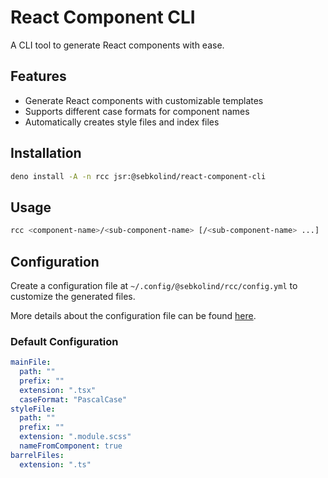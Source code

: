 # React Component CLI

A CLI tool to generate React components with ease.

## Features

- Generate React components with customizable templates
- Supports different case formats for component names
- Automatically creates style files and index files

## Installation

```sh
deno install -A -n rcc jsr:@sebkolind/react-component-cli
```

## Usage

```sh
rcc <component-name>/<sub-component-name> [/<sub-component-name> ...]
```

## Configuration

Create a configuration file at `~/.config/@sebkolind/rcc/config.yml` to customize the
generated files.

More details about the configuration file can be found [here](https://github.com/sebkolind/react-component-cli/blob/main/src/types/config.ts).

### Default Configuration

```yml
mainFile:
  path: ""
  prefix: ""
  extension: ".tsx"
  caseFormat: "PascalCase"
styleFile:
  path: ""
  prefix: ""
  extension: ".module.scss"
  nameFromComponent: true
barrelFiles:
  extension: ".ts"
```
